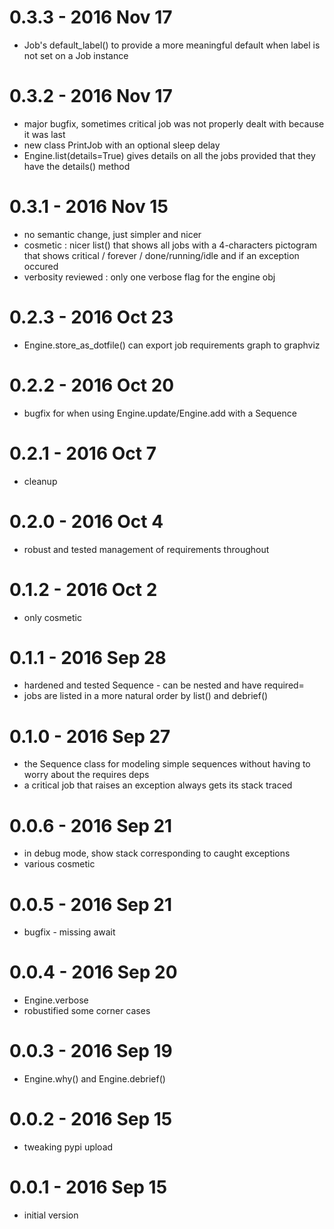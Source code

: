 # 0.3.3 - 2016 Nov 17

* Job's default_label() to provide a more meaningful default when label is not set
  on a Job instance

# 0.3.2 - 2016 Nov 17

* major bugfix, sometimes critical job was not properly dealt with because it was last
* new class PrintJob with an optional sleep delay
* Engine.list(details=True) gives details on all the jobs
  provided that they have the details() method

# 0.3.1 - 2016 Nov 15

* no semantic change, just simpler and nicer
* cosmetic : nicer list() that shows all jobs with a 4-characters pictogram
  that shows critical / forever / done/running/idle and if an exception occured
* verbosity reviewed : only one verbose flag for the engine obj

# 0.2.3 - 2016 Oct 23

* Engine.store_as_dotfile() can export job requirements graph to graphviz 

# 0.2.2 - 2016 Oct 20

* bugfix for when using Engine.update/Engine.add with a Sequence

# 0.2.1 - 2016 Oct 7

* cleanup

# 0.2.0 - 2016 Oct 4

* robust and tested management of requirements throughout

# 0.1.2 - 2016 Oct 2

* only cosmetic

# 0.1.1 - 2016 Sep 28

* hardened and tested Sequence - can be nested and have required=
* jobs are listed in a more natural order by list() and debrief()

# 0.1.0 - 2016 Sep 27

* the Sequence class for modeling simple sequences without
  having to worry about the requires deps
* a critical job that raises an exception always gets its
  stack traced

# 0.0.6 - 2016 Sep 21

* in debug mode, show stack corresponding to caught exceptions
* various cosmetic 

# 0.0.5 - 2016 Sep 21

* bugfix - missing await

# 0.0.4 - 2016 Sep 20

* Engine.verbose
* robustified some corner cases

# 0.0.3 - 2016 Sep 19

* Engine.why() and Engine.debrief()

# 0.0.2 - 2016 Sep 15

* tweaking pypi upload

# 0.0.1 - 2016 Sep 15

* initial version

